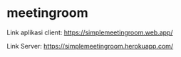 # meetingroom

Link aplikasi client: 
https://simplemeetingroom.web.app/

Link Server:
https://simplemeetingroom.herokuapp.com/

